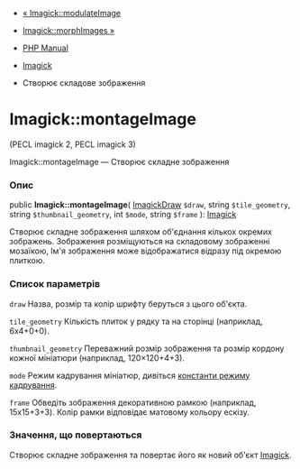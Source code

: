 - [« Imagick::modulateImage](imagick.modulateimage.md)
- [Imagick::morphImages »](imagick.morphimages.md)

- [PHP Manual](index.md)
- [Imagick](class.imagick.md)
- Створює складове зображення

# Imagick::montageImage

(PECL imagick 2, PECL imagick 3)

Imagick::montageImage — Створює складне зображення

### Опис

public **Imagick::montageImage**(
[ImagickDraw](class.imagickdraw.md) `$draw`,
string `$tile_geometry`,
string `$thumbnail_geometry`,
int `$mode`,
string `$frame`
): [Imagick](class.imagick.md)

Створює складне зображення шляхом об'єднання кількох окремих
зображень. Зображення розміщуються на складовому зображенні мозаїкою,
Ім'я зображення може відображатися відразу під окремою плиткою.

### Список параметрів

`draw`
Назва, розмір та колір шрифту беруться з цього об'єкта.

`tile_geometry`
Кількість плиток у рядку та на сторінці (наприклад, 6x4+0+0).

`thumbnail_geometry`
Переважний розмір зображення та розмір кордону кожної мініатюри
(наприклад, 120×120+4+3).

`mode`
Режим кадрування мініатюр, дивіться [константи режиму
кадрування](imagick.constants.md#imagick.constants.montagemode).

`frame`
Обведіть зображення декоративною рамкою (наприклад, 15x15+3+3). Колір
рамки відповідає матовому кольору ескізу.

### Значення, що повертаються

Створює складне зображення та повертає його як новий об'єкт
[Imagick](class.imagick.md).
